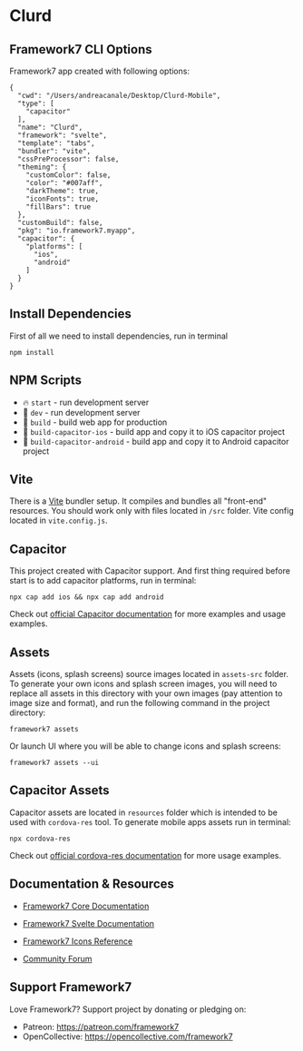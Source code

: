 # Clurd

## Framework7 CLI Options

Framework7 app created with following options:

```
{
  "cwd": "/Users/andreacanale/Desktop/Clurd-Mobile",
  "type": [
    "capacitor"
  ],
  "name": "Clurd",
  "framework": "svelte",
  "template": "tabs",
  "bundler": "vite",
  "cssPreProcessor": false,
  "theming": {
    "customColor": false,
    "color": "#007aff",
    "darkTheme": true,
    "iconFonts": true,
    "fillBars": true
  },
  "customBuild": false,
  "pkg": "io.framework7.myapp",
  "capacitor": {
    "platforms": [
      "ios",
      "android"
    ]
  }
}
```

## Install Dependencies

First of all we need to install dependencies, run in terminal
```
npm install
```

## NPM Scripts

* 🔥 `start` - run development server
* 🔧 `dev` - run development server
* 🔧 `build` - build web app for production
* 📱 `build-capacitor-ios` - build app and copy it to iOS capacitor project
* 📱 `build-capacitor-android` - build app and copy it to Android capacitor project

## Vite

There is a [Vite](https://vitejs.dev) bundler setup. It compiles and bundles all "front-end" resources. You should work only with files located in `/src` folder. Vite config located in `vite.config.js`.
## Capacitor

This project created with Capacitor support. And first thing required before start is to add capacitor platforms, run in terminal:

```
npx cap add ios && npx cap add android
```

Check out [official Capacitor documentation](https://capacitorjs.com) for more examples and usage examples.



## Assets

Assets (icons, splash screens) source images located in `assets-src` folder. To generate your own icons and splash screen images, you will need to replace all assets in this directory with your own images (pay attention to image size and format), and run the following command in the project directory:

```
framework7 assets
```

Or launch UI where you will be able to change icons and splash screens:

```
framework7 assets --ui
```

## Capacitor Assets

Capacitor assets are located in `resources` folder which is intended to be used with `cordova-res` tool. To generate  mobile apps assets run in terminal:
```
npx cordova-res
```

Check out [official cordova-res documentation](https://github.com/ionic-team/cordova-res) for more usage examples.

## Documentation & Resources

* [Framework7 Core Documentation](https://framework7.io/docs/)


* [Framework7 Svelte Documentation](https://framework7.io/svelte/)
* [Framework7 Icons Reference](https://framework7.io/icons/)
* [Community Forum](https://forum.framework7.io)

## Support Framework7

Love Framework7? Support project by donating or pledging on:
- Patreon: https://patreon.com/framework7
- OpenCollective: https://opencollective.com/framework7